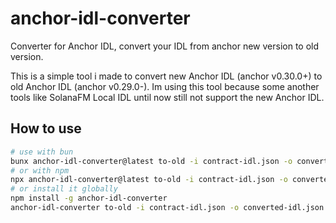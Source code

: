 # anchor-idl-converter
Converter for Anchor IDL, convert your IDL from anchor new version to old version.

This is a simple tool i made to convert new Anchor IDL (anchor v0.30.0+) to old Anchor IDL (anchor v0.29.0-). Im using this tool because some another tools like SolanaFM Local IDL until now still not support the new Anchor IDL.

## How to use
```bash
# use with bun
bunx anchor-idl-converter@latest to-old -i contract-idl.json -o converted-idl.json
# or with npm
npx anchor-idl-converter@latest to-old -i contract-idl.json -o converted-idl.json
# or install it globally
npm install -g anchor-idl-converter
anchor-idl-converter to-old -i contract-idl.json -o converted-idl.json
```